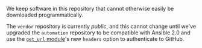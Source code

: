 We keep software in this repository that cannot otherwise easily be downloaded programmatically.

The `vendor` repository is currently *public*, and this cannot change until we've upgraded the `automation` repository to be compatible with Ansible 2.0 and use the [`get_url` module](http://docs.ansible.com/ansible/get_url_module.html)'s new `headers` option to authenticate to GitHub.
